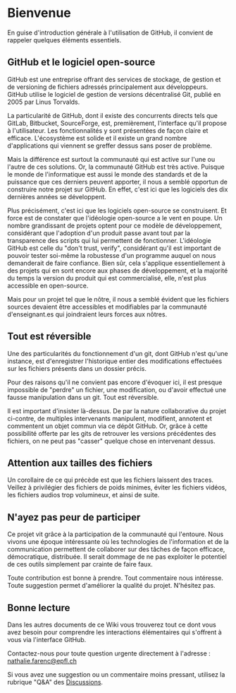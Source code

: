 
# Bienvenue

En guise d'introduction générale à l'utilisation de GitHub, il convient de rappeler quelques éléments essentiels. 

## GitHub et le logiciel open-source

GitHub est une entreprise offrant des services de stockage, de gestion et de versioning de fichiers adressés principalement aux développeurs. GitHub utilise le logiciel de gestion de versions décentralisé Git, publié en 2005 par Linus Torvalds. 

La particularité de GitHub, dont il existe des concurrents directs tels que GitLab, Bitbucket, SourceForge, est, premièrement, l'interface qu'il propose à l'utilisateur. Les fonctionnalités y sont présentées de façon claire et efficace. L'écosystème est solide et il existe un grand nombre d'applications qui viennent se greffer dessus sans poser de problème. 

Mais la différence est surtout la communauté qui est active sur l'une ou l'autre de ces solutions. Or, la communauté GitHub est très active. Puisque le monde de l'informatique est aussi le monde des standards et de la puissance que ces derniers peuvent apporter, il nous a semblé opportun de construire notre projet sur GitHub. En effet, c'est ici que les logiciels des dix dernières années se développent. 

Plus précisément, c'est ici que les logiciels open-source se construisent. Et force est de constater que l'idéologie open-source a le vent en poupe. Un nombre grandissant de projets optent pour ce modèle de développement, considérant que l'adoption d'un produit passe avant tout par la transparence des scripts qui lui permettent de fonctionner. L'idéologie GitHub est celle du "don't trust, verify", considérant qu'il est important de pouvoir tester soi-même la robustesse d'un programme auquel on nous demanderait de faire confiance. Bien sûr, cela s'applique essentiellement à des projets qui en sont encore aux phases de développement, et la majorité du temps la version du produit qui est commercialisé, elle, n'est plus accessible en open-source. 

Mais pour un projet tel que le nôtre, il nous a semblé évident que les fichiers sources devaient être accessibles et modifiables par la communauté d'enseignant.es qui joindraient leurs forces aux nôtres. 

## Tout est réversible

Une des particularités du fonctionnement d'un git, dont GitHub n'est qu'une instance, est d'enregistrer l'historique entier des modifications effectuées sur les fichiers présents dans un dossier précis. 

Pour des raisons qu'il ne convient pas encore d'évoquer ici, il est presque impossible de "perdre" un fichier, une modification, ou d'avoir effectué une fausse manipulation dans un git. Tout est réversible. 

Il est important d'insister là-dessus. De par la nature collaborative du projet ci-contre, de multiples intervenants manipulent, modifient, annotent et commentent un objet commun via ce dépôt GitHub. Or, grâce à cette possibilité offerte par les gits de retrouver les versions précédentes des fichiers, on ne peut pas "casser" quelque chose en intervenant dessus. 

## Attention aux tailles des fichiers

Un corollaire de ce qui précède est que les fichiers laissent des traces. Veillez à privilégier des fichiers de poids minimes, éviter les fichiers vidéos, les fichiers audios trop volumineux, et ainsi de suite. 

## N'ayez pas peur de participer

Ce projet vit grâce à la participation de la communauté qui l'entoure. Nous vivons une époque intéressante où les technologies de l'information et de la communication permettent de collaborer sur des tâches de façon efficace, démocratique, distribuée. Il serait dommage de ne pas exploiter le potentiel de ces outils simplement par crainte de faire faux. 

Toute contribution est bonne à prendre. Tout commentaire nous intéresse. Toute suggestion permet d'améliorer la qualité du projet. N'hésitez pas. 

## Bonne lecture

Dans les autres documents de ce Wiki vous trouverez tout ce dont vous avez besoin pour comprendre les interactions élémentaires qui s'offrent à vous via l'interface GitHub. 

Contactez-nous pour toute question urgente directement à l'adresse : nathalie.farenc@epfl.ch

Si vous avez une suggestion ou un commentaire moins pressant, utilisez la rubrique "Q&A" des [Discussions](https://github.com/edunumsec2/book/discussions/categories/q-a). 
